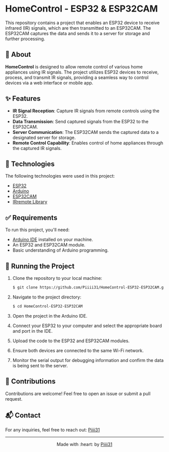 # HomeControl - ESP32 & ESP32CAM

This repository contains a project that enables an ESP32 device to receive infrared (IR) signals, which are then transmitted to an ESP32CAM. The ESP32CAM captures the data and sends it to a server for storage and further processing.

## :dart: About ##

**HomeControl** is designed to allow remote control of various home appliances using IR signals. The project utilizes ESP32 devices to receive, process, and transmit IR signals, providing a seamless way to control devices via a web interface or mobile app.

## :sparkles: Features ##

- **IR Signal Reception**: Capture IR signals from remote controls using the ESP32.
- **Data Transmission**: Send captured signals from the ESP32 to the ESP32CAM.
- **Server Communication**: The ESP32CAM sends the captured data to a designated server for storage.
- **Remote Control Capability**: Enables control of home appliances through the captured IR signals.

## :rocket: Technologies ##

The following technologies were used in this project:

- [ESP32](https://www.esp32.com/)
- [Arduino](https://www.arduino.cc/)
- [ESP32CAM](https://randomnerdtutorials.com/getting-started-with-esp32-cam/)
- [IRremote Library](https://github.com/Arduino-IRremote/Arduino-IRremote)

## :white_check_mark: Requirements ##

To run this project, you'll need:

- [Arduino IDE](https://www.arduino.cc/en/software) installed on your machine.
- An ESP32 and ESP32CAM module.
- Basic understanding of Arduino programming.

## :checkered_flag: Running the Project ##

1. Clone the repository to your local machine:

    ```bash
    $ git clone https://github.com/Piiii31/HomeControl-ESP32-ESP32CAM.git
    ```

2. Navigate to the project directory:

    ```bash
    $ cd HomeControl-ESP32-ESP32CAM
    ```

3. Open the project in the Arduino IDE.

4. Connect your ESP32 to your computer and select the appropriate board and port in the IDE.

5. Upload the code to the ESP32 and ESP32CAM modules.

6. Ensure both devices are connected to the same Wi-Fi network.

7. Monitor the serial output for debugging information and confirm the data is being sent to the server.



## :handshake: Contributions ##

Contributions are welcome! Feel free to open an issue or submit a pull request.

## :mailbox_with_mail: Contact ##

For any inquiries, feel free to reach out: [Piiii31](mailto:Piiii31)

---

<p align="center">
  Made with :heart: by <a href="https://github.com/Piiii31" target="_blank">Piiii31</a>
</p>
